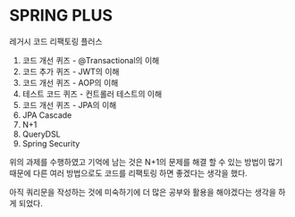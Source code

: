 # SPRING PLUS

레거시 코드 리팩토링 플러스
1. 코드 개선 퀴즈 - @Transactional의 이해
2. 코드 추가 퀴즈 - JWT의 이해
3. 코드 개선 퀴즈 - AOP의 이해
4. 테스트 코드 퀴즈 - 컨트롤러 테스트의 이해
5. 코드 개선 퀴즈 -  JPA의 이해
6. JPA Cascade
7. N+1
8. QueryDSL
9. Spring  Security

위의 과제를 수행하였고 기억에 남는 것은 
N+1의 문제를 해결 할 수 있는 방법이 많기 때문에 
다른 여러 방법으로도 코드를 리팩토링 하면 좋겠다는 생각을 했다.

아직 쿼리문을 작성하는 것에 미숙하기에 더 많은 공부와 활용을 해야겠다는 생각을 하게 되었다.
